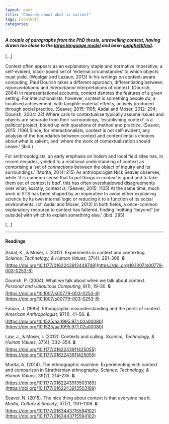 ```yaml
---  
layout: post
title: "Choices about what is salient"
tags: [context]
categories:
---
```


#### _A couple of paragraphs from the PhD thesis, unravelling context, having drawn too close to the [large language model](http://ai.stanford.edu/blog/understanding-incontext/) and been [spaghettified](https://science.nasa.gov/universe/what-happens-when-something-gets-too-close-to-a-black-hole/)._

[...]

Context often appears as an explanatory staple and normative imperative; a self-evident, black-boxed set of ‘external circumstances’ to which objects must yield. (Woolgar and Lezaun, 2013) In his writings on context-aware computing, Paul Dourish takes a different approach, differentiating between _representational_ and _interactional_ interpretations of context. (Dourish, 2004) In representational accounts, context denotes the features of a given setting. For interactionalists, however, context is something people _do_; a localised achievement, with tangible material effects, actively produced through social practice. (Seaver, 2015: 1105; Asdal and Moser, 2012: 294; Dourish, 2004: 22) Where calls to contextualise typically assume issues and objects are separate from their surroundings, ‘establishing context’ is a _political_ project, bound up with questions of method and practice. (Seaver, 2015: 1106) Since, for interactionalists, context is not self-evident, any analysis of the boundaries between context and content entails choices about what is salient, and ‘where the work of contextualization should cease.’ (ibid.)  
  
For anthropologists, an early emphasis on holism and local field sites has, in recent decades, yielded to a relational understanding of context as comprising a ‘set of _connections_ between the object of inquiry and its surroundings.’ (Morita, 2014: 215) As anthropologist Nick Seaver observes, while ‘it is common sense that to put things _in context_ is good and to take them out of context is _bad_’, this has often overshadowed disagreements over what, exactly, context _is_. (Seaver, 2015: 1105) At the same time, much work in STS has been shaped by an imperative to avoid either explaining science by its own internal logic or reducing it to a function of its social environments. (cf. Asdal and Moser, 2012) In both fields, a once-common explanatory recourse to context has faltered, finding ‘nothing “beyond” [or outside] with which to explain something else.’ (ibid: 295)

[...]

---

#### Readings

Asdal, K., & Moser, I. (2012). Experiments in context and contexting. _Science, Technology, & Human Values_, 37(4), 291–306. 🔒[https://doi.org/10.1177/0162243912449749](https://doi.org/10.1007/s00779-003-0253-8)

Dourish, P. (2004). What we talk about when we talk about context. _Personal and Ubiquitous Computing_, 8(1), 19–30. 🔒[https://doi.org/10.1007/s00779-003-0253-8](https://doi.org/10.1007/s00779-003-0253-8)

Fabian, J. (1995). Ethnographic misunderstanding and the perils of context. _American Anthropologist_, 97(1), 41–50. 🔒[https://doi.org/10.1525/aa.1995.97.1.02a00080](https://doi.org/10.1525/aa.1995.97.1.02a00080)

Law, J., & Moser, I. (2012). Contexts and culling. _Science, Technology, & Human Values_, 37(4), 332–354. 🔒[https://doi.org/10.1177/0162243911425055](https://doi.org/10.1177/0162243911425055)

Morita, A. (2014). The ethnographic machine: Experimenting with context and comparison in Strathernian ethnography. _Science, Technology, & Human Values_, 39(2), 214–235. 🔒[https://doi.org/10.1177/0162243913503189](https://doi.org/10.1177/0162243913503189)

Seaver, N. (2015). The nice thing about context is that everyone has it. _Media, Culture & Society_, 37(7), 1101–1109. 🔒[https://doi.org/10.1177/0163443715594102](https://doi.org/10.1177/0163443715594102)